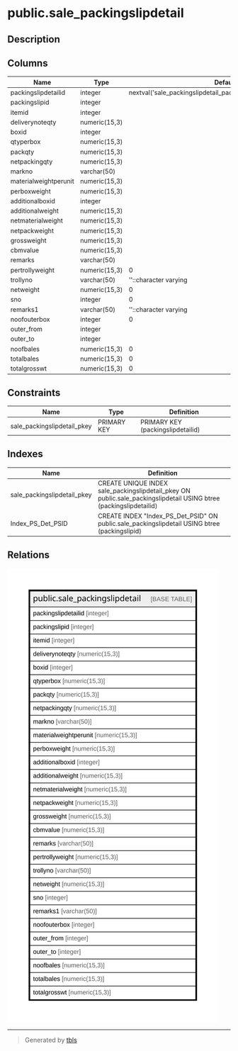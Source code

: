 # public.sale_packingslipdetail

## Description

## Columns

| Name | Type | Default | Nullable | Children | Parents | Comment |
| ---- | ---- | ------- | -------- | -------- | ------- | ------- |
| packingslipdetailid | integer | nextval('sale_packingslipdetail_packingslipdetailid_seq'::regclass) | false |  |  |  |
| packingslipid | integer |  | true |  |  |  |
| itemid | integer |  | true |  |  |  |
| deliverynoteqty | numeric(15,3) |  | true |  |  |  |
| boxid | integer |  | true |  |  |  |
| qtyperbox | numeric(15,3) |  | true |  |  |  |
| packqty | numeric(15,3) |  | true |  |  |  |
| netpackingqty | numeric(15,3) |  | true |  |  |  |
| markno | varchar(50) |  | true |  |  |  |
| materialweightperunit | numeric(15,3) |  | true |  |  |  |
| perboxweight | numeric(15,3) |  | true |  |  |  |
| additionalboxid | integer |  | true |  |  |  |
| additionalweight | numeric(15,3) |  | true |  |  |  |
| netmaterialweight | numeric(15,3) |  | true |  |  |  |
| netpackweight | numeric(15,3) |  | true |  |  |  |
| grossweight | numeric(15,3) |  | true |  |  |  |
| cbmvalue | numeric(15,3) |  | true |  |  |  |
| remarks | varchar(50) |  | true |  |  |  |
| pertrollyweight | numeric(15,3) | 0 | false |  |  |  |
| trollyno | varchar(50) | ''::character varying | false |  |  |  |
| netweight | numeric(15,3) | 0 | false |  |  |  |
| sno | integer | 0 | false |  |  |  |
| remarks1 | varchar(50) | ''::character varying | false |  |  |  |
| noofouterbox | integer | 0 | true |  |  |  |
| outer_from | integer |  | true |  |  |  |
| outer_to | integer |  | true |  |  |  |
| noofbales | numeric(15,3) | 0 | true |  |  |  |
| totalbales | numeric(15,3) | 0 | true |  |  |  |
| totalgrosswt | numeric(15,3) | 0 | true |  |  |  |

## Constraints

| Name | Type | Definition |
| ---- | ---- | ---------- |
| sale_packingslipdetail_pkey | PRIMARY KEY | PRIMARY KEY (packingslipdetailid) |

## Indexes

| Name | Definition |
| ---- | ---------- |
| sale_packingslipdetail_pkey | CREATE UNIQUE INDEX sale_packingslipdetail_pkey ON public.sale_packingslipdetail USING btree (packingslipdetailid) |
| Index_PS_Det_PSID | CREATE INDEX "Index_PS_Det_PSID" ON public.sale_packingslipdetail USING btree (packingslipid) |

## Relations

![er](public.sale_packingslipdetail.svg)

---

> Generated by [tbls](https://github.com/k1LoW/tbls)
